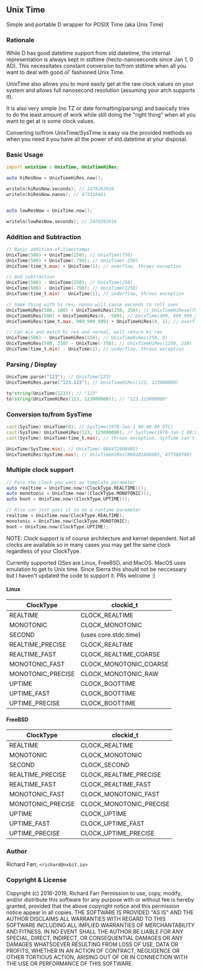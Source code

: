 ## Unix Time 

Simple and portable D wrapper for POSIX Time (aka Unix Time)


### Rationale

While D has good datetime support from std.datetime, the internal representation is always
kept in stdtime (hecto-nanoseconds since Jan 1, 0 AD).  This necessitates constant conversion
to/from stdtime when all you want to deal with good ol' fashioned Unix Time.

UnixTime also allows you to more easily get at the raw clock values on your system and allows full
nanosecond resolution (assuming your arch supports it).

It is also very simple (no TZ  or date formatting/parsing) and basically tries to do the least
amount of work while still doing the "right thing" when all you want to get at is some clock values.

Converting to/from UnixTime/SysTime is easy via the provided methods so when you need it you have all
the power of std.datetime at your disposal.


### Basic Usage

```d
import unixtime : UnixTime, UnixTimeHiRes;

auto hiResNow = UnixTimeHiRes.now();

writeln(hiResNow.seconds); // 1470292916
writeln(hiResNow.nanos); // 473318461


auto lowResNow = UnixTime.now();

writeln(lowResNow.seconds); // 1470292916
```


### Addition and Subtraction

```d
// Basic addition of timestamps
UnixTime(500) + UnixTime(250); // UnixTime(750)
UnixTime(500) + UnixTime(-750); // UnixTime(-250)
UnixTime(time_t.max) + UnixTime(1); // overflow, throws exception

// And subtraction
UnixTime(500) - UnixTime(250); // UnixTime(250)
UnixTime(500) - UnixTime(-750); // UnixTime(1250)
UnixTime(time_t.min) - UnixTime(1); // underflow, throws exception

// Same thing with hi res, nanos will cause seconds to roll over
UnixTimeHiRes(500, 100) + UnixTimeHiRes(250, 250); // UnixTimeHiRese(750, 350)
UnixTimeHiRes(500) + UnixTimeHiRes(0, -500); // UnixTime(499, 999_999_500)
UnixTimeHiRes(time_t.max, 999_999_999) + UnixTimeHiRes(0, 1); // overflow, throws exception

// Can mix and match hi res and normal, will return hi res
UnixTime(500) - UnixTimeHiRes(250); // UnixTimeHiRes(250, 0)
UnixTimeHiRes(500, 250) - UnixTime(-750); // UnixTimeHiRes(1250, 250)
UnixTime(time_t.min) - UnixTime(1); // underflow, throws exception
```


### Parsing / Display

```d
UnixTime.parse("123"); // UnixTime(123)
UnixTimeHiRes.parse("123.123"); // UnixTimeHiRes(123, 123000000)

to!string(UnixTime(123)); // "123"
to!string(UnixTimeHiRes(123, 123000000)); // "123.123000000"
```


### Conversion to/from SysTime

```d
cast(SysTime) UnixTime(0); // SysTime(1970-Jan-1 00:00:00 UTC)
cast(SysTime) UnixTimeHiRes(123, 123000000); // SysTime(1970-Jan-1 00:02:03.123 UTC)
cast(SysTime) UnixTime(time_t.max); // throws exception, SysTime can't represent this timestamp

UnixTime(SysTime.min); // UnixTime(-984472800485)
UnixTimeHiRes(SysTime.max); // UnixTimeHiRes(860201606885, 477580700)
```


### Multiple clock support

```d
// Pass the clock you want as template parameter
auto realtime = UnixTime.now!(ClockType.REALTIME)();
auto monotonic = UnixTime.now!(ClockType.MONOTONIC)();
auto boot = UnixTime.now!(ClockType.UPTIME)();

// Also can just pass it in as a runtime parameter
realtime = UnixTime.now(ClockType.REALTIME);
monotonic = UnixTime.now(ClockType.MONOTONIC);
boot = UnixTime.now(ClockType.UPTIME);
```

NOTE: Clock support is of course architecture and kernel dependent.
Not all clocks are available so in many cases you may get the same clock
regardless of your ClockType.

Currently supported OSes are Linux, FreeBSD, and MacOS.  MacOS uses emulation
to get to Unix time.  Since Sierra this should not be neccessary but I haven't
updated the code to support it. PRs welcome :)

#### Linux

|ClockType          |clockid_t                  |
|-------------------|---------------------------|
REALTIME            |CLOCK_REALTIME             |
MONOTONIC           |CLOCK_MONOTONIC            |
SECOND              |(uses core.stdc.time)      |
REALTIME_PRECISE    |CLOCK_REALTIME             |
REALTIME_FAST       |CLOCK_REALTIME_COARSE      |
MONOTONIC_FAST      |CLOCK_MONOTONIC_COARSE     |
MONOTONIC_PRECISE   |CLOCK_MONOTONIC_RAW        |
UPTIME              |CLOCK_BOOTTIME             |
UPTIME_FAST         |CLOCK_BOOTTIME             |
UPTIME_PRECISE      |CLOCK_BOOTTIME             |


#### FreeBSD

|ClockType          |clockid_t                  |
|-------------------|---------------------------|
REALTIME            |CLOCK_REALTIME             |
MONOTONIC           |CLOCK_MONOTONIC            |
SECOND              |CLOCK_SECOND               |
REALTIME_PRECISE    |CLOCK_REALTIME_PRECISE     |
REALTIME_FAST       |CLOCK_REALTIME_FAST        |
MONOTONIC_FAST      |CLOCK_MONOTONIC_FAST       |
MONOTONIC_PRECISE   |CLOCK_MONOTONIC_PRECISE    |
UPTIME              |CLOCK_UPTIME               |
UPTIME_FAST         |CLOCK_UPTIME_FAST          |
UPTIME_PRECISE      |CLOCK_UPTIME_PRECISE       |


### Author

Richard Farr, `<richard@nxbit.io>`

### Copyright & License

Copyright (c) 2016-2019, Richard Farr
Permission to use, copy, modify, and/or distribute this software for any purpose with or without fee is hereby granted, provided that the above copyright notice and this permission notice appear in all copies.
THE SOFTWARE IS PROVIDED "AS IS" AND THE AUTHOR DISCLAIMS ALL WARRANTIES WITH REGARD TO THIS SOFTWARE INCLUDING ALL IMPLIED WARRANTIES OF MERCHANTABILITY AND FITNESS. IN NO EVENT SHALL THE AUTHOR BE LIABLE FOR ANY SPECIAL, DIRECT, INDIRECT, OR CONSEQUENTIAL DAMAGES OR ANY DAMAGES WHATSOEVER RESULTING FROM LOSS OF USE, DATA OR PROFITS, WHETHER IN AN ACTION OF CONTRACT, NEGLIGENCE OR OTHER TORTIOUS ACTION, ARISING OUT OF OR IN CONNECTION WITH THE USE OR PERFORMANCE OF THIS SOFTWARE.


